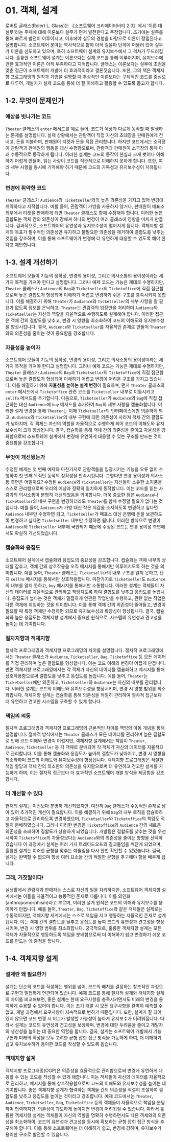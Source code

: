 # 01. 객체, 설계

로버트 글래스(Rolert L. Glass)는 《소프트웨어 크리에이터비티 2.0》에서 '이론 대 실무'라는 주제에 대해 이론보다 실무가 먼저 발전한다고 주장합니다.
초기에는 실무를 통해 빠르게 발전이 이루어지고, 이후에야 실무의 경험을 바탕으로 이론이 정립된다고 설명합니다.
소프트웨어 분야는 역사적으로 짧아 아직 걸음마 단계에 머물러 있어 실무가 이론을 선도하고 있으며, 특히 소프트웨어 설계와 유지보수에서 그 격차가 두드러집니다.
훌륭한 소프트웨어 설계는 이론보다는 실제 코드를 통해 이루어지며, 유지보수에 관한 효과적인 이론은 아직 부족하다고 지적합니다.
글래스는 이론보다는 실무에 초점을 맞춘 접근이 소프트웨어 개발에 더 효과적이라고 결론짓습니다.
또한, 그의 책은 객체지향 프로그래밍의 원칙과 기법을 설명할 때 추상적인 이론보다는 구체적인 코드를 중심으로 다루어, 개발자가 실제 코드를 통해 더 잘 이해하고 활용할 수 있도록 돕고자 합니다.

## 1-2. 무엇이 문제인가

### 예상을 빗나가는 코드

`Theater` 클래스의 `enter` 메서드를 예로 들어, 코드가 예상과 다르게 동작할 때 발생하는 문제를 설명합니다.
실제 상황에서는 관람객이 직접 자신의 초대장을 판매원에게 건네고, 돈을 지불하며, 판매원이 티켓과 돈을 직접 관리합니다.
하지만 코드에서는 소극장이 관람객과 판매원의 행동을 대신 수행함으로써, 관람객과 판매원이 소극장의 통제 아래 수동적으로 동작하게 됩니다.
이러한 설계는 코드의 동작이 현실과 크게 벗어나 이해하기 어렵게 만들며, 읽는 사람이 코드를 직관적으로 이해하지 못하게 합니다.
또한, 여러 세부 사항을 동시에 기억해야 하기 때문에 코드의 가독성과 유지보수성이 저하됩니다.

### 변경에 취약한 코드

`Theater` 클래스가 `Audience`와 `Ticketseller`와의 높은 의존성을 가지고 있어 변경에 취약하다고 지적합니다.
예를 들어, 관람객이 가방을 사용하지 않거나, 판매원이 매표소 외부에서 티켓을 판매하게 되면 `Theater` 클래스도 함께 수정해야 합니다.
이러한 높은 결합도는 객체 간의 의존성이 강해져 하나의 변경이 여러 클래스에 영향을 미치게 만듭니다.
결과적으로, 소프트웨어의 유연성과 유지보수성이 떨어지게 됩니다.
객체지향 설계의 목표가 필수적인 의존성만 유지하고 불필요한 의존성을 제거하여 결합도를 낮추는 것임을 강조하며,
이를 통해 소프트웨어가 변경에 더 유연하게 대응할 수 있도록 해야 한다고 제안합니다.

## 1-3. 설계 개선하기

소프트웨어 모듈이 기능의 정확성, 변경의 용이성, 그리고 의사소통의 용이성이라는 세 가지 목적을 가져야 한다고 설명합니다. 
그러나 예제 코드는 기능은 제대로 수행하지만, `Theater` 클래스가 `Audience`의 `Bag`과 `Ticketseller`의 `Ticketoffice`에 직접 접근함으로써 높은 결합도가 형성되어 이해하기 어렵고 변경하기 쉬운 구조를 충족시키지 못합니다. 
이를 해결하기 위해 `Theater`가 `Audience`와 `Ticketseller`의 세부 사항을 알 필요가 없도록 정보를 은닉하고, `Theater`는 관람객의 입장만을 처리하며 `Audience`와 `Ticketseller`는 자신의 역할을 자율적으로 수행하도록 설계해야 합니다. 
이러한 접근은 객체 간의 결합도를 낮추고, 변경 시 영향을 최소화하여 코드의 이해도와 유지보수성을 향상시킵니다. 
결국, `Audience`와 `Ticketseller`를 자율적인 존재로 만들어 `Theater`와의 의존성을 줄이는 것이 중요함을 강조합니다.

### 자율성을 높이자

소프트웨어 모듈이 기능의 정확성, 변경의 용이성, 그리고 의사소통의 용이성이라는 세 가지 목적을 가져야 한다고 설명합니다. 
그러나 예제 코드는 기능은 제대로 수행하지만, `Theater` 클래스가 `Audience`의 `Bag`과 `Ticketseller`의 `Ticketoffice`에 직접 접근함으로써 높은 결합도가 형성되어 이해하기 어렵고 변경이 어려운 구조를 가지고 있습니다. 
이를 해결하기 위해 **자율성을 높이는 설계 변경**이 필요하며, 먼저 `Theater` 클래스의 `enter` 메서드에서 `Ticketoffice` 관련 코드를 `Ticketseller` 내부로 이동시키고 `sellTo` 메서드를 추가합니다. 
다음으로, `Ticketseller`가 `Audience`의 `Bag`에 직접 접근하는 대신 `Audience`에 `buy` 메서드를 추가하여 `Bag`의 세부 사항을 캡슐화합니다. 
이러한 설계 변경을 통해 `Theater`는 이제 `Ticketseller`의 인터페이스에만 의존하게 되고, `Audience`와 `Ticketseller`의 내부 구현에 대한 의존성이 사라져 객체 간의 결합도가 낮아지며, 각 객체는 자신의 역할을 자율적으로 수행하게 되어 코드의 이해도와 유지보수성이 크게 향상됩니다. 
결국, 캡슐화를 통해 객체 간의 의존성을 줄이고 자율성을 강화함으로써 소프트웨어 설계에서 변경에 유연하게 대응할 수 있는 구조를 만드는 것이 중요함을 강조합니다.

### 무엇이 개선됐는가

수정된 예제는 첫 번째 예제와 마찬가지로 관람객들을 입장시키는 기능을 오류 없이 수행하여 첫 번째 목적인 동작의 정확성을 만족시킵니다.
그렇다면 변경 용이성과 의사소통 측면은 어떨까요? 수정된 `Audience`와 `Ticketseller`는 자신들이 소유한 소지품을 스스로 관리함으로써 우리의 예상과 정확히 일치하게 동작합니다.
이는 코드를 읽는 사람과의 의사소통이 분명히 개선되었음을 의미합니다.
더욱 중요한 점은 `Audience`나 `Ticketseller`의 내부 구현을 변경하더라도 `Theater`를 함께 수정할 필요가 없다는 것입니다.
예를 들어, `Audience`가 가방 대신 작은 지갑을 소지하도록 변경하고 싶다면 `Audience` 내부만 수정하면 되고, `Ticketseller`가 매표소 대신 은행에 돈을 보관하도록 변경하고 싶다면 `Ticketseller` 내부만 수정하면 됩니다.
이러한 방식으로 변경이 `Audience`와 `Ticketseller` 내부에 국한되기 때문에 수정된 코드는 변경 용이성 측면에서도 확실히 개선되었습니다.

### 캡슐화와 응집도

소프트웨어 설계에서 캡슐화와 응집도의 중요성을 강조합니다.
캡슐화는 객체 내부의 상태를 감추고, 객체 간의 상호작용을 오직 메시지를 통해서만 이루어지도록 하는 것을 의미합니다.
예를 들어, `Theater` 클래스는 `Ticketseller`의 내부 구조를 알지 못하고, 단지 `sellTo` 메시지를 통해서만 상호작용합니다.
마찬가지로 `Ticketseller`도 `Audience`의 내부를 알지 못하고, `buy` 메시지를 통해서만 소통합니다.
이러한 설계는 객체들이 자신의 데이터를 자율적으로 관리하고 책임지도록 하여 결합도를 낮추고 응집도를 높입니다.
응집도가 높다는 것은 객체가 밀접하게 연관된 작업만을 수행하고, 관련 없는 작업은 다른 객체에 위임하는 것을 의미합니다.
이를 통해 객체 간의 의존성이 줄어들고, 변경이 필요할 때 특정 객체만 수정하면 되므로 유지보수성과 확장성이 향상됩니다.
결국, 캡슐화와 높은 응집도는 객체지향 설계에서 중요한 원칙으로, 시스템의 유연성과 견고성을 높이는 데 기여합니다.

### 절차지향과 객체지향

절차적 프로그래밍과 객체지향 프로그래밍의 차이를 설명합니다.
절차적 프로그래밍에서는 `Theater` 클래스가 `Audience`, `Ticketseller`, `Bag`, `Ticketoffice` 등 모든 데이터를 직접 관리하며 높은 결합도를 형성합니다. 
이는 코드 이해와 변경이 어렵게 만듭니다. 
반면 객체지향 프로그래밍에서는 각 객체가 자신의 데이터를 캡슐화하고 메시지를 통해 상호작용함으로써 결합도를 낮추고 응집도를 높입니다. 
예를 들어, `Theater`는 `Ticketseller`에만 의존하고, `Ticketseller`와 `Audience`는 자신의 내부를 관리합니다. 
이러한 설계는 코드의 이해도와 유지보수성을 향상시키며, 변경 시 영향 범위를 최소화합니다. 
객체지향 설계는 캡슐화를 통해 의존성을 적절히 관리하여 절차적 접근보다 더 유연하고 견고한 시스템을 구축할 수 있게 합니다.


### 책임의 의동

절차적 프로그래밍과 객체지향 프로그래밍의 근본적인 차이를 책임의 이동 개념을 통해 설명합니다.
절차적 방식에서는 `Theater` 클래스가 모든 데이터를 관리하며 높은 결합도로 인해 코드 이해와 변경이 어렵지만, 
객체지향 설계에서는 책임이 `Theater`, `Audience`, `Ticketseller` 등 각 객체로 분배되어 각 객체가 자신의 데이터를 자율적으로 관리합니다. 
이를 통해 캡슐화와 응집도가 높아져 결합도가 낮아지고, 변경 시 영향을 최소화하며 코드의 이해도와 유지보수성이 향상됩니다. 
객체지향 프로그래밍은 적절한 책임 할당과 객체 간의 최소한의 의존성을 유지함으로써 더 유연하고 견고한 설계를 가능하게 하며, 
이는 절차적 접근보다 더 효과적인 소프트웨어 개발 방식을 제공함을 강조합니다.


### 더 개선할 수 있다

현재의 설계는 이전보다 분명히 개선되었지만, 여전히 `Bag` 클래스가 수동적인 존재로 남아 있어 추가적인 개선이 필요합니다.
이를 해결하기 위해 `Bag`의 내부 로직을 캡슐화하고 자율적으로 관리하도록 변경하였으며, `Ticketseller`와 `Ticketoffice`의 책임도 적절히 분배하였습니다.
그러나 이러한 변경은 `Ticketoffice`와 `Audience` 간의 새로운 의존성을 초래하여 결합도가 상승하게 되었습니다.
개발팀은 결합도를 낮추는 것을 우선시하여 `Ticketoffice`의 자율성보다는 `Audience`와의 의존성을 줄이는 방향을 선택하였습니다
이 과정에서 설계는 여러 가지 트레이드오프의 결과물임을 깨닫게 되었으며, 훌륭한 설계는 이러한 균형을 맞추는 예술임을 다시 한번 확인할 수 있었습니다.
결국, 설계는 완벽할 수 없으며 항상 여러 요소들 간의 적절한 균형을 추구해야 함을 배우게 됩니다.

### 그래, 거짓말이다!

실생활에서 관람객과 판매자는 스스로 자신의 일을 처리하지만, 소프트웨어 객체지향 설계에서는 이들을 자율적이고 능동적인 존재로 다룹니다.
이를 의인화(anthropomorphism)라고 부르며, 이러한 설계 원칙은 코드의 이해와 유지보수를 용이하게 만듭니다. 
예를 들어, `Theater`, `Bag`, `Ticketoffice`와 같은 객체들은 실제로는 수동적이지만, 객체지향 세계에서는 스스로 책임을 지고 행동하는 자율적인 존재로 설계됩니다. 
이는 객체 간의 결합도를 낮추고 응집도를 높여 코드의 유연성과 견고성을 향상시키며, 변경 시 영향 범위를 최소화합니다. 
궁극적으로, 훌륭한 객체지향 설계는 모든 객체가 자율적으로 행동하도록 책임을 분배함으로써 더 이해하기 쉽고 변경하기 쉬운 코드를 만드는 데 중점을 둡니다.

## 1-4. 객체지향 설계

### 설계란 왜 필요한가

설계는 단순히 코드를 작성하는 행위를 넘어, 코드의 배치를 결정하는 창조적인 과정으로 구현과 밀접하게 연관되어 있습니다. 
예제 코드를 통해 절차적 설계와 객체지향 설계의 차이를 비교해보면, 좋은 설계는 현재 요구사항을 충족시키면서도 미래의 변경을 용이하게 수용할 수 있어야 합니다. 
이는 초기 개발 시 모든 요구사항을 완벽히 예측할 수 없고, 개발 과정에서 요구사항이 지속적으로 변하기 때문입니다. 
또한, 설계가 잘 되어 있지 않으면 코드 변경 시 버그가 발생할 가능성이 높아져 유지보수가 어려워집니다. 
따라서 설계는 코드의 유연성과 견고성을 보장하며, 변경에 대한 두려움을 줄이고 개발자의 생산성을 높이는 데 중요한 역할을 합니다. 
결국, 설계는 소프트웨어 개발에서 기능 구현과 미래의 확장을 모두 고려한 균형 잡힌 접근 방식을 가능하게 하여, 더 이해하기 쉽고 유지보수하기 용이한 코드를 작성할 수 있도록 돕습니다.


### 객체지향 설계

객체지향 프로그래밍(OOP)은 의존성을 효율적으로 관리함으로써 변경에 유연하게 대응할 수 있는 코드를 작성할 수 있게 해줍니다. 
이는 객체들이 자신의 데이터를 자율적으로 관리하고, 메시지를 통해 상호작용함으로써 코드의 이해도와 유지보수성을 높이는 데 기여합니다. 
좋은 객체지향 설계가 협력하는 객체들 간의 의존성을 적절히 조절하여 결합도를 낮추고 응집도를 높이는 것이라고 강조합니다. 
예제 코드에서는 `Theater`, `Audience`, `Ticketseller`, `Bag`, `Ticketoffice` 등의 객체들이 자율적으로 책임을 분담하며 협력하지만, 의존성이 과도하게 높아지면 변경이 어려워질 수 있습니다. 
따라서 훌륭한 객체지향 설계는 객체들이 자신의 역할을 명확히 수행하면서도 다른 객체와의 의존성을 최소화하여, 코드의 유연성과 견고성을 동시에 확보하는 균형 잡힌 접근 방식을 추구해야 합니다. 
이를 통해 소프트웨어는 더 이해하기 쉽고, 변경에 강하며, 유지보수가 용이한 구조로 발전할 수 있습니다.
